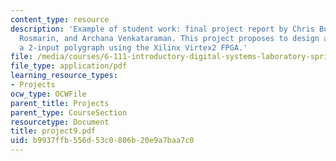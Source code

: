 ```yaml
---
content_type: resource
description: 'Example of student work: final project report by Chris Buenrostro, Isaac
  Rosmarin, and Archana Venkataraman. This project proposes to design and implement
  a 2-input polygraph using the Xilinx Virtex2 FPGA.'
file: /media/courses/6-111-introductory-digital-systems-laboratory-spring-2006/b9937ffb556d53c0806b20e9a7baa7c0_project9.pdf
file_type: application/pdf
learning_resource_types:
- Projects
ocw_type: OCWFile
parent_title: Projects
parent_type: CourseSection
resourcetype: Document
title: project9.pdf
uid: b9937ffb-556d-53c0-806b-20e9a7baa7c0
---
```

